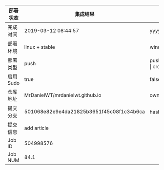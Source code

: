 部署状态 | 集成结果 | 参考值
---|---|---
完成时间 | 2019-03-12 08:44:57 | yyyy-mm-dd hh:mm:ss
部署环境 | linux + stable | window \| linux + stable
部署类型 | push | push \| pull_request \| api \| cron
启用Sudo | true | false \| true
仓库地址 | MrDanielWT/mrdanielwt.github.io | owner_name/repo_name
提交分支 | 501068e82e9e4da21825b3651f45c08f1c34b6ca | hash 16位
提交信息 | add article |
Job ID   | 504998576 |
Job NUM  | 84.1 |
